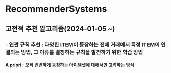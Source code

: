 # RecommenderSystems
## 고전적 추천 알고리즘(2024-01-05 ~)
### - 연관 규칙 추천 : 다양한 ITEM이 등장하는 전체 거래에서 특정 ITEM이 연결되는 방법, 그 이류를 결정하는 규칙을 발견하기 위한 학습 방법
####  A priori : 오직 빈번하게 등장하는 아이템셋에 대해서만 고려하는 방식
